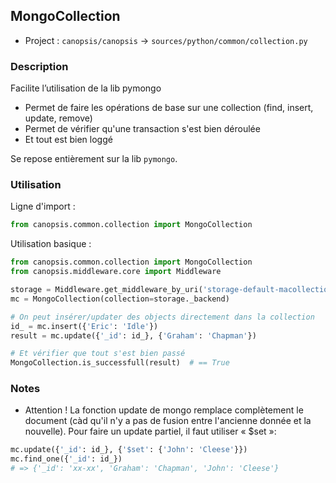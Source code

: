 ## MongoCollection

 * Project : `canopsis/canopsis` -> `sources/python/common/collection.py`

### Description

Facilite l’utilisation de la lib pymongo

 * Permet de faire les opérations de base sur une collection (find, insert, update, remove)
 * Permet de vérifier qu'une transaction s'est bien déroulée
 * Et tout est bien loggé

Se repose entièrement sur la lib `pymongo`.

### Utilisation

Ligne d'import :

```python
from canopsis.common.collection import MongoCollection
```

Utilisation basique :

```python
from canopsis.common.collection import MongoCollection
from canopsis.middleware.core import Middleware

storage = Middleware.get_middleware_by_uri('storage-default-macollection://')
mc = MongoCollection(collection=storage._backend)

# On peut insérer/updater des objects directement dans la collection
id_ = mc.insert({'Eric': 'Idle'})
result = mc.update({'_id': id_}, {'Graham': 'Chapman'})

# Et vérifier que tout s'est bien passé
MongoCollection.is_successfull(result)  # == True
```

### Notes

 * Attention ! La fonction update de mongo remplace complètement le document (càd qu'il n'y a pas de fusion entre l'ancienne donnée et la nouvelle). Pour faire un update partiel, il faut utiliser « $set »:
```python
mc.update({'_id': id_}, {'$set': {'John': 'Cleese'}})
mc.find_one({'_id': id_})
# => {'_id': 'xx-xx', 'Graham': 'Chapman', 'John': 'Cleese'}
```
